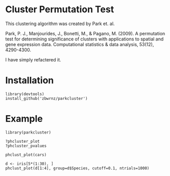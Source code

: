 # Cluster Permutation Test

This clustering algorithm was created by Park et. al.

Park, P. J., Manjourides, J., Bonetti, M., & Pagano, M. (2009). A permutation test for determining significance of clusters with applications to spatial and gene expression data. Computational statistics & data analysis, 53(12), 4290-4300.  

I have simply refactered it.

# Installation

```
library(devtools)
install_github('zbwrnz/parkcluster')
```

# Example
```
library(parkcluster)

?phcluster_plot
?phcluster_pvalues

phclust_plot(cars)

d <- iris[5*(1:30), ]
phclust_plot(d[1:4], group=d$Species, cutoff=0.1, ntrials=1000)
```
